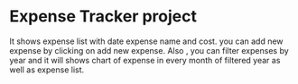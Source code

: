 # Expense Tracker project

It shows expense list with date expense name and cost.
you can add new expense by clicking on add new expense. 
Also , you can filter expenses by year and it will shows chart of expense in every month of filtered year as well as expense list. 